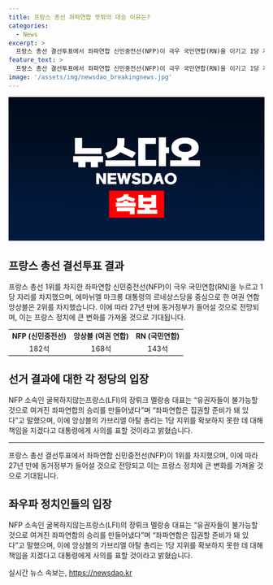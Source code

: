```yaml
---
title: 프랑스 총선 좌파연합 뜻밖의 대승 이유는?
categories:
  - News
excerpt: >
  프랑스 총선 결선투표에서 좌파연합 신민중전선(NFP)이 극우 국민연합(RN)을 이기고 1당 자리를 차지했다. NFP는 182석을 획득하여 원내 1당 자리에 오르며 동거정부를 이룰 전망이다. 이는 27년 만에 좌파연합이 정권을 잡는 사건으로 평가되었으며, 이에 미래가 기대된다. 한편 극우 RN은 후보 단일화에 부딪혀 3위로 밀려났고, 앙상블은 2위로 올라섰으며 정치적인 변화가 예상된다. NFP 소속 대표는 좌파연합은 집권할 준비가 돼 있다며 향후를 기대시키고 있다.
feature_text: >
  프랑스 총선 결선투표에서 좌파연합 신민중전선(NFP)이 극우 국민연합(RN)을 이기고 1당 자리를 차지했다. NFP는 182석을 획득하여 원내 1당 자리에 오르며 동거정부를 이룰 전망이다. 이는 27년 만에 좌파연합이 정권을 잡는 사건으로 평가되었으며, 이에 미래가 기대된다. 한편 극우 RN은 후보 단일화에 부딪혀 3위로 밀려났고, 앙상블은 2위로 올라섰으며 정치적인 변화가 예상된다. NFP 소속 대표는 좌파연합은 집권할 준비가 돼 있다며 향후를 기대시키고 있다.
image: '/assets/img/newsdao_breakingnews.jpg'
---
```


<p><img src="/assets/img/newsdao_breakingnews.jpg" alt="cryptoinkorea 속보" /></p>

<h2 data-ke-size="size26">프랑스 총선 결선투표 결과</h2>

<p data-ke-size="size16">프랑스 총선 1위를 차지한 좌파연합 신민중전선(NFP)이 극우 국민연합(RN)을 누르고 1당 자리를 차지했으며, 에마뉘엘 마크롱 대통령의 르네상스당을 중심으로 한 여권 연합 앙상블은 2위를 차지했습니다. 이에 따라 27년 만에 동거정부가 들어설 것으로 전망되며, 이는 프랑스 정치에 큰 변화를 가져올 것으로 기대됩니다.</p>

<table>
    <tr>
        <td style="text-align: center; height: 17px;"><b>NFP (신민중전선)</b></td>
        <td style="text-align: center; height: 17px;"><b>앙상블 (여권 연합)</b></td>
        <td style="text-align: center; height: 17px;"><b>RN (국민연합)</b></td>
    </tr>
    <tr>
        <td style="text-align: center; height: 17px;">182석</td>
        <td style="text-align: center; height: 17px;">168석</td>
        <td style="text-align: center; height: 17px;">143석</td>
    </tr>
</table>

<h2 data-ke-size="size26">선거 결과에 대한 각 정당의 입장</h2>

<p data-ke-size="size16">NFP 소속인 굴복하지않는프랑스(LFI)의 장뤼크 멜랑숑 대표는 “유권자들이 불가능할 것으로 여겨진 좌파연합의 승리를 만들어냈다”며 “좌파연합은 집권할 준비가 돼 있다”고 말했으며, 이에 앙상블의 가브리엘 아탈 총리는 1당 지위를 확보하지 못한 데 대해 책임을 지겠다고 대통령에게 사의를 표할 것이라고 밝혔습니다.</p>

<hr>

<p data-ke-size="size16">프랑스 총선 결선투표에서 좌파연합 신민중전선(NFP)이 1위를 차지했으며, 이에 따라 27년 만에 동거정부가 들어설 것으로 전망되고 이는 프랑스 정치에 큰 변화를 가져올 것으로 기대됩니다.</p>

<h2 data-ke-size="size26">좌우파 정치인들의 입장</h2>

<p data-ke-size="size16">NFP 소속인 굴복하지않는프랑스(LFI)의 장뤼크 멜랑숑 대표는 “유권자들이 불가능할 것으로 여겨진 좌파연합의 승리를 만들어냈다”며 “좌파연합은 집권할 준비가 돼 있다”고 말했으며, 이에 앙상블의 가브리엘 아탈 총리는 1당 지위를 확보하지 못한 데 대해 책임을 지겠다고 대통령에게 사의를 표할 것이라고 밝혔습니다.</p>
실시간 뉴스 속보는, <a href="https://newsdao.kr" rel="dofollow">https://newsdao.kr</a>


